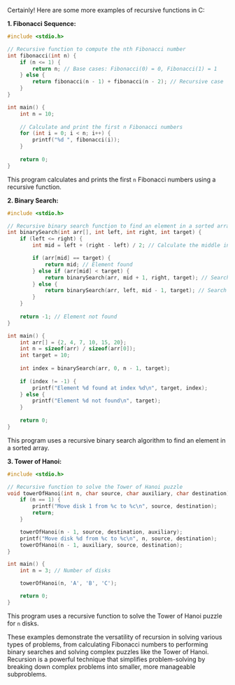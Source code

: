 Certainly! Here are some more examples of recursive functions in C:

**1. Fibonacci Sequence:**
```c
#include <stdio.h>

// Recursive function to compute the nth Fibonacci number
int fibonacci(int n) {
    if (n <= 1) {
        return n; // Base cases: Fibonacci(0) = 0, Fibonacci(1) = 1
    } else {
        return fibonacci(n - 1) + fibonacci(n - 2); // Recursive case
    }
}

int main() {
    int n = 10;
    
    // Calculate and print the first n Fibonacci numbers
    for (int i = 0; i < n; i++) {
        printf("%d ", fibonacci(i));
    }
    
    return 0;
}
```

This program calculates and prints the first `n` Fibonacci numbers using a recursive function.

**2. Binary Search:**
```c
#include <stdio.h>

// Recursive binary search function to find an element in a sorted array
int binarySearch(int arr[], int left, int right, int target) {
    if (left <= right) {
        int mid = left + (right - left) / 2; // Calculate the middle index

        if (arr[mid] == target) {
            return mid; // Element found
        } else if (arr[mid] < target) {
            return binarySearch(arr, mid + 1, right, target); // Search the right half
        } else {
            return binarySearch(arr, left, mid - 1, target); // Search the left half
        }
    }
    
    return -1; // Element not found
}

int main() {
    int arr[] = {2, 4, 7, 10, 15, 20};
    int n = sizeof(arr) / sizeof(arr[0]);
    int target = 10;
    
    int index = binarySearch(arr, 0, n - 1, target);
    
    if (index != -1) {
        printf("Element %d found at index %d\n", target, index);
    } else {
        printf("Element %d not found\n", target);
    }
    
    return 0;
}
```

This program uses a recursive binary search algorithm to find an element in a sorted array.

**3. Tower of Hanoi:**
```c
#include <stdio.h>

// Recursive function to solve the Tower of Hanoi puzzle
void towerOfHanoi(int n, char source, char auxiliary, char destination) {
    if (n == 1) {
        printf("Move disk 1 from %c to %c\n", source, destination);
        return;
    }

    towerOfHanoi(n - 1, source, destination, auxiliary);
    printf("Move disk %d from %c to %c\n", n, source, destination);
    towerOfHanoi(n - 1, auxiliary, source, destination);
}

int main() {
    int n = 3; // Number of disks

    towerOfHanoi(n, 'A', 'B', 'C');

    return 0;
}
```

This program uses a recursive function to solve the Tower of Hanoi puzzle for `n` disks.

These examples demonstrate the versatility of recursion in solving various types of problems, from calculating Fibonacci numbers to performing binary searches and solving complex puzzles like the Tower of Hanoi. Recursion is a powerful technique that simplifies problem-solving by breaking down complex problems into smaller, more manageable subproblems.
